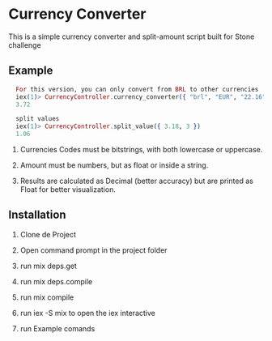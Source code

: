# Currency Converter

This is a simple currency converter and split-amount script built for Stone challenge

## Example

```elixir
  For this version, you can only convert from BRL to other currencies
  iex(1)> CurrencyController.currency_converter({ "brl", "EUR", "22.16" })
  3.72

  split values
  iex(1)> CurrencyController.split_value({ 3.18, 3 })
  1.06
```

1. Currencies Codes must be bitstrings, with both lowercase or uppercase.

2. Amount must be numbers, but as float or inside a string.

3. Results are calculated as Decimal (better accuracy) but are printed as Float for better visualization.


## Installation

  1. Clone de Project

  2. Open command prompt in the project folder

  3. run mix deps.get

  4. run mix deps.compile

  5. run mix compile

  6. run iex -S mix to open the iex interactive

  7. run Example comands
